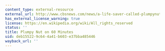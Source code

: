 ```yaml
---
content_type: external-resource
external_url: http://www.cbsnews.com/news/a-life-saver-called-plumpynut/
has_external_license_warning: true
license: https://en.wikipedia.org/wiki/All_rights_reserved
status: ''
title: Plumpy Nut on 60 Minutes
uid: deb15522-9c64-4a41-b603-e37bba485446
wayback_url: ''
---
```

